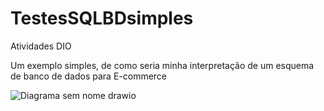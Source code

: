 # TestesSQLBDsimples
Atividades DIO 

Um exemplo simples, de como seria minha interpretação de um esquema de banco de dados para E-commerce

![Diagrama sem nome drawio](https://user-images.githubusercontent.com/102921996/220922982-6dbe0fc5-3b71-4207-8899-ead423cf335f.png)
